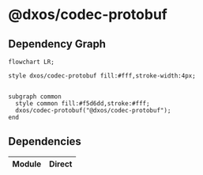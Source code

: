 # @dxos/codec-protobuf



## Dependency Graph

```mermaid
flowchart LR;

style dxos/codec-protobuf fill:#fff,stroke-width:4px;


subgraph common
  style common fill:#f5d6dd,stroke:#fff;
  dxos/codec-protobuf("@dxos/codec-protobuf");
end

```

## Dependencies

| Module | Direct |
|---|---|
